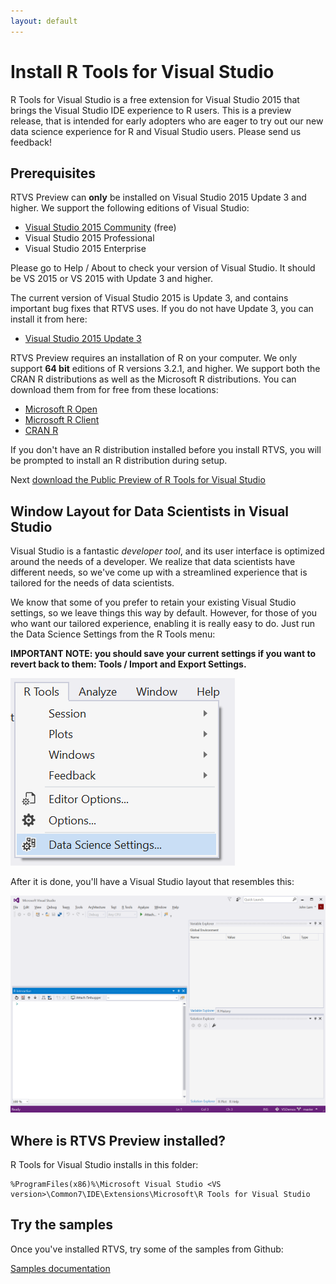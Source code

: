 ```yaml
---
layout: default
---
```


# Install R Tools for Visual Studio

R Tools for Visual Studio is a free extension for Visual Studio 2015 that brings
the Visual Studio IDE experience to R users. This is a preview release, that is
intended for early adopters who are eager to try out our new data science
experience for R and Visual Studio users. Please send us feedback!

## Prerequisites

RTVS Preview can **only** be installed on Visual Studio 2015 Update 3 and
higher. We support the following editions of Visual Studio:

* [Visual Studio 2015 Community](https://www.visualstudio.com/en-us/products/visual-studio-community-vs.aspx) (free)
* Visual Studio 2015 Professional 
* Visual Studio 2015 Enterprise

Please go to Help / About to check your version of Visual Studio.  It should be
VS 2015 or VS 2015 with Update 3 and higher.

The current version of Visual Studio 2015 is Update 3, and contains important
bug fixes that RTVS uses. If you do not have Update 3, you can install it from
here:

* [Visual Studio 2015 Update 3](http://go.microsoft.com/fwlink/?LinkId=691129)

RTVS Preview requires an installation of R on your computer. We only support
**64 bit** editions of R versions 3.2.1, and higher. We support both the CRAN R
distributions as well as the Microsoft R distributions. You can download them
from for free from these locations:

* [Microsoft R Open](https://mran.revolutionanalytics.com/download/)
* [Microsoft R Client](https://msdn.microsoft.com/microsoft-r/r-client-install/)
* [CRAN R](https://cran.r-project.org/bin/windows/base/)

If you don't have an R distribution installed before you install RTVS, you will
be prompted to install an R distribution during setup.

Next [download the Public Preview of R Tools for Visual
Studio](https://aka.ms/rtvs-current)

## Window Layout for Data Scientists in Visual Studio

Visual Studio is a fantastic *developer tool*, and its user interface is
optimized around the needs of a developer. We realize that data scientists have
different needs, so we've come up with a streamlined experience that is tailored
for the needs of data scientists.

We know that some of you prefer to retain your existing Visual Studio settings,
so we leave things this way by default. However, for those of you who want our
tailored experience, enabling it is really easy to do. Just run the Data Science
Settings from the R Tools menu:

**IMPORTANT NOTE: you should save your current settings if you want to revert
back to them: Tools / Import and Export Settings.**

![](./media/RTVS-Installation-data-scientist-layout.png)
		
After it is done, you'll have a Visual Studio layout that resembles this:

![](./media/RTVS-Installation-data-scientist-layout-result.png)

## Where is RTVS Preview installed?

R Tools for Visual Studio installs in this folder:

	%ProgramFiles(x86)%\Microsoft Visual Studio <VS version>\Common7\IDE\Extensions\Microsoft\R Tools for Visual Studio

## Try the samples

Once you've installed RTVS, try some of the samples from Github:

[Samples documentation](samples.html)


